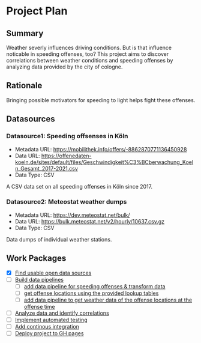 # Project Plan

## Summary

Weather severly influences driving conditions. But is that influence noticable in speeding offenses, too? This project aims to discover correlations between weather conditions and speeding offenses by analyzing data provided by the city of cologne.

## Rationale

Bringing possible motivators for speeding to light helps fight these offenses.

## Datasources

<!-- Describe each datasources you plan to use in a section. Use the prefic "DatasourceX" where X is the id of the datasource. -->

### Datasource1: Speeding offsenses in Köln
* Metadata URL: https://mobilithek.info/offers/-8862870771136450928
* Data URL: https://offenedaten-koeln.de/sites/default/files/Geschwindigkeit%C3%BCberwachung_Koeln_Gesamt_2017-2021.csv
* Data Type: CSV

A CSV data set on all speeding offenses in Köln since 2017.

### Datasource2: Meteostat weather dumps
* Metadata URL: https://dev.meteostat.net/bulk/
* Data URL: https://bulk.meteostat.net/v2/hourly/10637.csv.gz
* Data Type: CSV

Data dumps of individual weather stations.

## Work Packages

<!-- List of work packages ordered sequentially, each pointing to an issue with more details. -->

- [x] [Find usable open data sources](https://github.com/derwehr/2023-saki/issues/1)
- [ ] [Build data pipelines](https://github.com/derwehr/2023-saki/issues/2)
  - [ ] [add data pipeline for speeding offenses & transform data](https://github.com/derwehr/2023-saki/issues/7)
  - [ ] [get offense locations using the provided lookup tables](https://github.com/derwehr/2023-saki/issues/8)
  - [ ] [add data pipeline to get weather data of the offense locations at the offense time](https://github.com/derwehr/2023-saki/issues/9)
- [ ] [Analyze data and identify correlations](https://github.com/derwehr/2023-saki/issues/3)
- [ ] [Implement automated testing](https://github.com/derwehr/2023-saki/issues/4)
- [ ] [Add continous integration](https://github.com/derwehr/2023-saki/issues/5)
- [ ] [Deploy project to GH pages](https://github.com/derwehr/2023-saki/issues/6)
